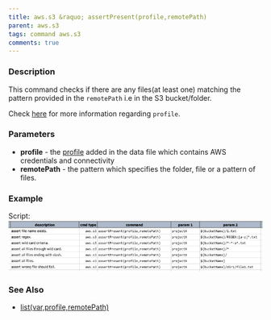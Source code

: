 ```yaml
---
title: aws.s3 &raquo; assertPresent(profile,remotePath)
parent: aws.s3
tags: command aws.s3
comments: true
---
```



### Description
This command checks if there are any files(at least one) matching the pattern provided in the `remotePath` i.e in the 
S3 bucket/folder.

Check [here](index#s3profile) for more information regarding `profile`.


### Parameters
- **profile** \- the [profile](index#s3profile) added in the data file which contains AWS credentials and connectivity
- **remotePath** \- the pattern which specifies the folder, file or a pattern of files.


### Example
Script:<br/>
![](image/assertPresent_01.png)


### See Also
- [list(var,profile,remotePath)](list(var,profile,remotePath))
